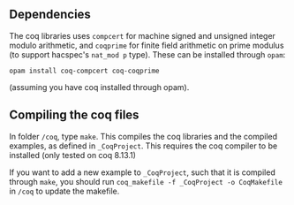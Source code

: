 ## Dependencies

The coq libraries uses `compcert` for machine signed and unsigned integer modulo arithmetic, and `coqprime` for finite field arithmetic on prime modulus (to support hacspec's `nat_mod p` type). These can be installed through `opam`:

```
opam install coq-compcert coq-coqprime
```
(assuming you have coq installed through opam).

## Compiling the coq files

In folder `/coq`, type `make`. This compiles the coq libraries and the compiled examples, as defined in `_CoqProject`.
This requires the coq compiler to be installed (only tested on coq 8.13.1)

If you want to add a new example to `_CoqProject`, such that it is compiled through `make`, you should run `coq_makefile -f _CoqProject -o CoqMakefile` in `/coq` to update the makefile.
